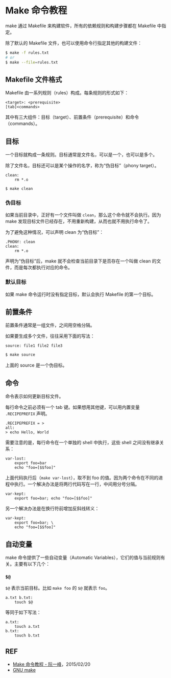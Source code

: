 # Make 命令教程

make 通过 Makefile 来构建软件，所有的依赖规则和构建步骤都在 Makefile 中指定。

除了默认的 Makefile 文件，也可以使用命令行指定其他的构建文件：

```sh
$ make -f rules.txt
# or
$ make --file=rules.txt
```

## Makefile 文件格式

Makefile 由一系列规则（rules）构成。每条规则的形式如下：

```
<target>: <prerequisite>
[tab]<commands>
```

其中有三大组件：目标（target）、前置条件（prerequisite）和命令（commands）。

## 目标

一个目标就构成一条规则。目标通常是文件名，可以是一个，也可以是多个。

除了文件名，目标还可以是某个操作的名字，称为“伪目标”（phony target）。

```
clean:
    rm *.o
```

```sh
$ make clean
```

### 伪目标

如果当前目录中，正好有一个文件叫做 `clean`，那么这个命令就不会执行。因为 make 发现目标文件已经存在，不用重新构建，从而也就不用执行命令了。

为了避免这种情况，可以声明 clean 为“伪目标”：

```
.PHONY: clean
clean:
    rm *.o
```

声明为“伪目标”后，make 就不会检查当前目录下是否存在一个叫做 clean 的文件，而是每次都执行对应的命令。

### 默认目标

如果 make 命令运行时没有指定目标，默认会执行 Makefile 的第一个目标。

## 前置条件

前置条件通常是一组文件，之间用空格分隔。

如果要生成多个文件，往往采用下面的写法：

```
source: file1 file2 file3
```

```sh
$ make source
```

上面的 source 是一个伪目标。

## 命令

命令表示如何更新目标文件。

每行命令之前必须有一个 tab 键。如果想用其他键，可以用内置变量 `.RECIPEPREFIX` 声明。

```
.RECIPEPREFIX = >
all:
> echo Hello, World
```

需要注意的是，每行命令在一个单独的 shell 中执行，这些 shell 之间没有继承关系：

```
var-lost:
    export foo=bar
    echo "foo=[$$foo]"
```

上面代码执行后（`make var-lost`），取不到 foo 的值。因为两个命令在不同的进程中执行。一个解决办法是将两行代码写在一行，中间用分号分隔。

```
var-kept:
    export foo=bar; echo "foo=[$$foo]"
```

另一个解决办法是在换行符前增加反斜线转义：

```
var-kept:
    export foo=bar; \
    echo "foo=[$$foo]"
```

## 自动变量

make 命令提供了一些自动变量（Automatic Variables），它们的值与当前规则有关。主要有以下几个：

### `$@`

`$@` 表示当前目标。比如 `make foo` 的 `$@` 就表示 `foo`。

```
a.txt b.txt:
    touch $@
```

等同于如下写法：

```
a.txt:
    touch a.txt
b.txt:
    touch b.txt
```

## REF

- [Make 命令教程 - 阮一峰](http://www.ruanyifeng.com/blog/2015/02/make.html)，2015/02/20
- [GNU make](https://www.gnu.org/software/make/manual/make.html)